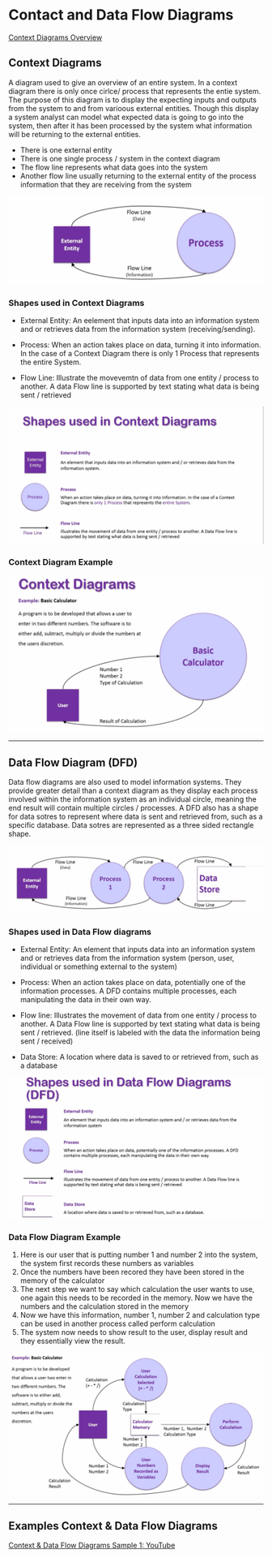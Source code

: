 # Contact and Data Flow Diagrams

[Context Diagrams Overview](https://www.youtube.com/watch?v=fWNrc6GNK14&index=3&list=PLyH7UFQzuDWcV5HmE8ucXVqb1YpfcPOwk)

## Context Diagrams

A diagram used to give an overview of an entire system. In a context diagram there is only once cirlce/ process that represents the entie system. The purpose of this diagram is to display the expecting inputs and outputs from the system to and from varioous external entities. Though this display a system analyst can model what expected data is going to go into the system, then after it has been processed by the system what information will be returning to the external entities.

* There is one external entity
* There is one single process / system in the context diagram
* The flow line represents what data goes into the system
* Another flow line usually returning to the external entity of the process information that they are receiving from the system

![Basic](./images/basic-context-diagram.png)

### Shapes used in Context Diagrams

* External Entity: An eelement that inputs data into an information system and or retrieves data from the information system (receiving/sending).

* Process: When an action takes place on data, turning it into information. In the case of a Context Diagram there is only 1 Process that represents the entire System.

* Flow Line: Illustrate the movevemtn of data from one entity / process to another. A data Flow line is supported by text stating what data is being sent / retrieved

![Shape](./images/shapes-context-diagram.png)

### Context Diagram Example

![Context](./images/context-diagram-example.png)


---

## Data Flow Diagram (DFD)
Data flow diagrams are also used to model information systems. They provide greater detail than a context diagram as they display each process involved within the information system as an individual circle, meaning the end result will contain multiple circles / processes. A DFD also has a shape for data sotres to represent where data is sent and retrieved from, such as a specific database. Data sotres are represented as a three sided rectangle shape.

![DFD Example](./images/dfd-example.png)


### Shapes used in Data Flow diagrams

* External Entity: An element that inputs data into an information system and or retrieves data from the information system (person, user, individual or something external to the system)

* Process: When an action takes place on data, potentially one of the information processes. A DFD contains multiple processes, each manipulating the data in their own way.

* Flow line: Illustrates the movement of data from one entity / process to another. A Data Flow line is supported by text stating what data is being sent / retrieved. (line itself is labeled with the data the information being sent / received)

* Data Store: A location where data is saved to or retrieved from, such as a database

![Shapes DFD](./images/dfd-shapes.png)

### Data Flow Diagram Example

1. Here is our user that is putting number 1 and number 2 into the system, the system first records these numbers as variables
2. Once the numbers have been recored they have been stored in the memory of the calculator
3. The next step we want to say which calculation the user wants to use, one again this needs to be recorded in the memory. Now we have the numbers and the calculation stored in the memory
4. Now we have this information, number 1, number 2 and calculation type can be used in another process called perform calculation
5. The system now needs to show result to the user, display result and they essentially view the result.

![Example](./images/dfd-example-calculator.png)

---

## Examples Context & Data Flow Diagrams

[Context & Data Flow Diagrams Sample 1: YouTube](https://www.youtube.com/watch?v=hiMeEswjWuk)